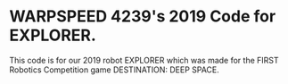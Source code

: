# WARPSPEED 4239's 2019 Code for EXPLORER.
 This code is for our 2019 robot EXPLORER which was made for the FIRST Robotics Competition game DESTINATION: DEEP SPACE.
